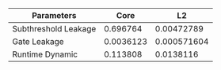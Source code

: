 | Parameters | Core | L2 |
| --- | --- | --- |
| Subthreshold Leakage | 0.696764 | 0.00472789 |
| Gate Leakage | 0.0036123 | 0.000571604 |
| Runtime Dynamic | 0.113808 | 0.0138116 |
